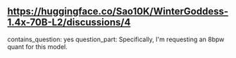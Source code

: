 ## https://huggingface.co/Sao10K/WinterGoddess-1.4x-70B-L2/discussions/4

contains_question: yes
question_part: Specifically, I'm requesting an 8bpw quant for this model.